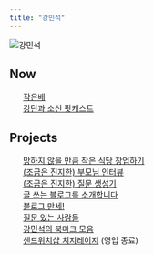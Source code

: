 ```yaml
---
title: "강민석"
---
```

<style>
  ul {
   list-style: none; 
  }
</style>
![강민석](https://mataroa.blog/images/3d2e27a1.jpeg)

## Now
- [작은배](https://jagunbae.com/about/)
- [강단과 소신 팟캐스트](https://podcast.jagunbae.com)

## Projects
- [망하지 않을 만큼 작은 식당 창업하기](https://jagunbae.com/too-small-to-fail/)
- [(조금은 진지한) 부모님 인터뷰](https://kangminsuk.com/ko/interview/)
- [(조금은 진지한) 질문 생성기](https://kangminsuk.com/ko/conversation/)
- [글 쓰는 블로그를 소개합니다](https://blogs.jagunbae.com)
- [블로그 만세!](https://blogmansae.com)
- [질문 있는 사람들](https://questions.jagunbae.com)
- [강민석의 북마크 모음](https://links.kangminsuk.com/bookmarks/shared)
- [샌드위치샵 치지레이지](https://reviews.cheesylazy.com/) (영업 종료)

